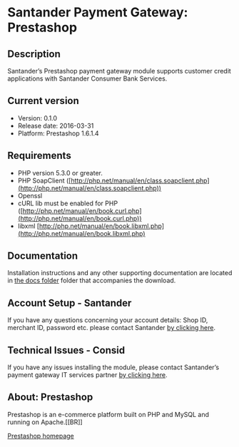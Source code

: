 # Santander Payment Gateway: Prestashop

## Description
Santander’s Prestashop payment gateway module supports customer credit applications with Santander Consumer Bank Services.

## Current version
* Version: 0.1.0
* Release date: 2016-03-31
* Platform: Prestashop 1.6.1.4

## Requirements
* PHP version 5.3.0 or greater.
* PHP SoapClient ([http://php.net/manual/en/class.soapclient.php](http://php.net/manual/en/class.soapclient.php))
* Openssl
* cURL lib must be enabled for PHP ([http://php.net/manual/en/book.curl.php](http://php.net/manual/en/book.curl.php))
* libxml [http://php.net/manual/en/book.libxml.php](http://php.net/manual/en/book.libxml.php)

## Documentation
Installation instructions and any other supporting documentation are located in [the docs folder](./docs) folder that accompanies the download.

## Account Setup - Santander
If you have any questions concerning your account details: Shop ID, merchant ID, password etc. please contact Santander [by clicking here](http://santander.consid.se/site/contact?department=2).

## Technical Issues - Consid
If you have any issues installing the module, please contact Santander’s payment gateway IT services partner [by clicking here](http://santander.consid.se/site/contact?department=1).

## About: Prestashop
Prestashop is an e-commerce platform built on PHP and MySQL and running on Apache.[[BR]]

[Prestashop homepage](https://www.prestashop.com/)

